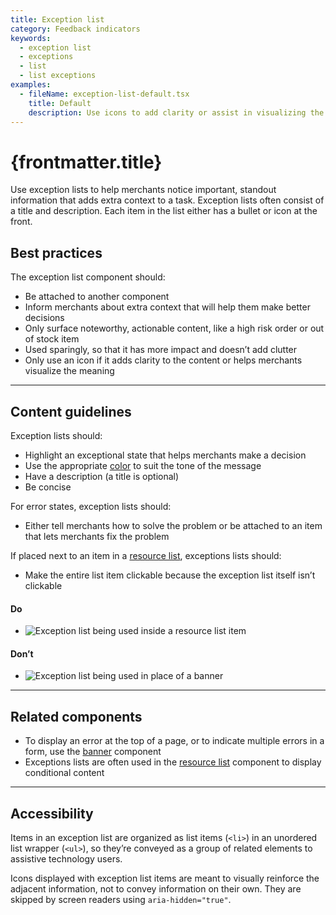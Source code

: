 ```yaml
---
title: Exception list
category: Feedback indicators
keywords:
  - exception list
  - exceptions
  - list
  - list exceptions
examples:
  - fileName: exception-list-default.tsx
    title: Default
    description: Use icons to add clarity or assist in visualizing the meaning
---
```


# {frontmatter.title}

<Lede>

Use exception lists to help merchants notice important, standout information that adds extra context to a task. Exception lists often consist of a title and description. Each item in the list either has a bullet or icon at the front.

</Lede>

<Examples />

<Props componentName={frontmatter.title} />

## Best practices

The exception list component should:

- Be attached to another component
- Inform merchants about extra context that will help them make better decisions
- Only surface noteworthy, actionable content, like a high risk order or out of stock item
- Used sparingly, so that it has more impact and doesn’t add clutter
- Only use an icon if it adds clarity to the content or helps merchants visualize the meaning

---

## Content guidelines

Exception lists should:

- Highlight an exceptional state that helps merchants make a decision
- Use the appropriate [color](https://polaris.shopify.com/design/colors) to suit the tone of the message
- Have a description (a title is optional)
- Be concise

For error states, exception lists should:

- Either tell merchants how to solve the problem or be attached to an item that lets merchants fix the problem

If placed next to an item in a [resource list](https://polaris.shopify.com/components/resource-list), exceptions lists should:

- Make the entire list item clickable because the exception list itself isn’t clickable

<DoDont>

#### Do

- ![Exception list being used inside a resource list item](/images/components/feedback-indicators/exception-list/do-exception-list@2x.png)

#### Don’t

- ![Exception list being used in place of a banner](/images/components/feedback-indicators/exception-list/dont-exception-list@2x.png)

</DoDont>

---

## Related components

- To display an error at the top of a page, or to indicate multiple errors in a form, use the [banner](https://polaris.shopify.com/components/feedback-indicators/banner) component
- Exceptions lists are often used in the [resource list](https://polaris.shopify.com/components/resource-list) component to display conditional content

---

## Accessibility

Items in an exception list are organized as list items (`<li>`) in an unordered list wrapper (`<ul>`), so they’re conveyed as a group of related elements to assistive technology users.

Icons displayed with exception list items are meant to visually reinforce the adjacent information, not to convey information on their own. They are skipped by screen readers using `aria-hidden="true"`.
